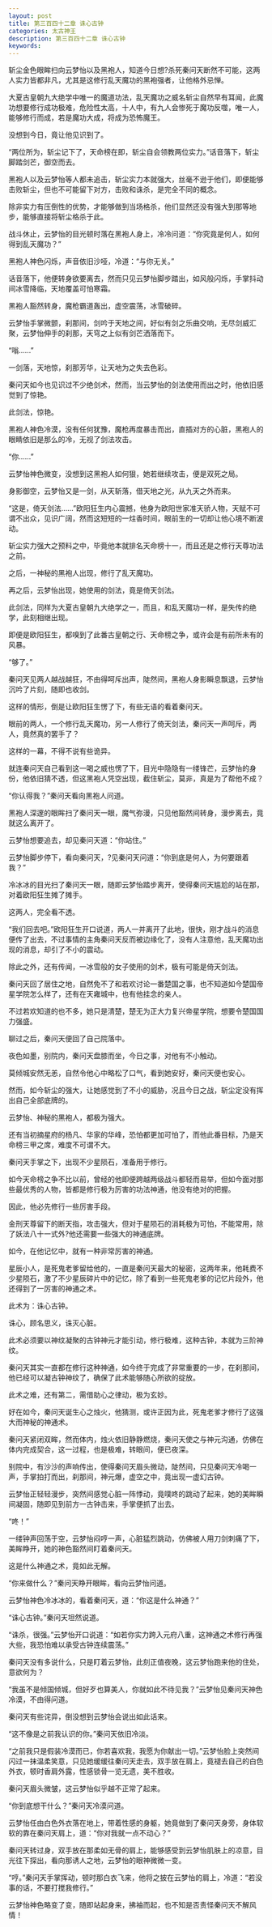 ```yaml
---
layout: post
title: 第三百四十二章 诛心古钟
categories: 太古神王
description: 第三百四十二章 诛心古钟
keywords:
---
```


斩尘金色眼眸扫向云梦怡以及黑袍人，知道今日想?杀死秦问天断然不可能，这两人实力皆都非凡，尤其是这修行乱天魔功的黑袍强者，让他格外忌惮。

大夏古皇朝九大绝学中唯一的魔道功法，乱天魔功之威名斩尘自然早有耳闻，此魔功想要修行成功极难，危险性太高，十人中，有九人会惨死于魔功反噬，唯一人，能够修行而成，若是魔功大成，将成为恐怖魔王。

没想到今日，竟让他见识到了。

“两位所为，斩尘记下了，天命榜在即，斩尘自会领教两位实力。”话音落下，斩尘脚踏剑芒，御空而去。

黑袍人以及云梦怡等人都未追击，斩尘实力本就强大，丝毫不逊于他们，即便能够击败斩尘，但也不可能留下对方，击败和诛杀，是完全不同的概念。

除非实力有压倒性的优势，才能够做到当场格杀，他们显然还没有强大到那等地步，能够直接将斩尘格杀于此。

战斗休止，云梦怡的目光顿时落在黑袍人身上，冷冷问道：“你究竟是何人，如何得到乱天魔功？”

黑袍人神色闪烁，声音依旧沙哑，冷道：“与你无关。”

话音落下，他便转身欲要离去，然而只见云梦怡脚步踏出，如风般闪烁，手掌抖动间冰雪降临，天地覆盖可怕寒霜。

黑袍人豁然转身，魔枪霸道轰出，虚空震荡，冰雪破碎。

云梦怡手掌微颤，刹那间，剑吟于天地之间，好似有剑之乐曲交响，无尽剑威汇聚，云梦怡伸手的刹那，天穹之上似有剑芒洒落而下。

“嗡……”

一剑落，天地惊，刹那芳华，让天地为之失去色彩。

秦问天如今也见识过不少绝剑术，然而，当云梦怡的剑法使用而出之时，他依旧感觉到了惊艳。

此剑法，惊艳。

黑袍人神色冷漠，没有任何犹豫，魔枪再度暴击而出，直插对方的心脏，黑袍人的眼睛依旧是那么的冷，无视了剑法攻击。

“你……”

云梦怡神色微变，没想到这黑袍人如何狠，她若继续攻击，便是双死之局。

身影御空，云梦怡又是一剑，从天斩落，借天地之光，从九天之外而来。

“这是，倚天剑法……”欧阳狂生内心震撼，他身为欧阳世家准天骄人物，天赋不可谓不出众，见识广阔，然而这短短的一炷香时间，眼前生的一切却让他心境不断波动。

斩尘实力强大之预料之中，毕竟他本就排名天命榜十一，而且还是之修行天尊功法之前。

之后，一神秘的黑袍人出现，修行了乱天魔功。

再之后，云梦怡出现，她使用的剑法，竟是倚天剑法。

此剑法，同样为大夏古皇朝九大绝学之一，而且，和乱天魔功一样，是失传的绝学，此刻相继出现。

即便是欧阳狂生，都嗅到了此番古皇朝之行、天命榜之争，或许会是有前所未有的风暴。

“够了。”

秦问天见两人越战越狂，不由得呵斥出声，陡然间，黑袍人身影瞬息飘退，云梦怡沉吟了片刻，随即也收剑。

这样的情形，倒是让欧阳狂生愣了下，有些无语的看着秦问天。

眼前的两人，一个修行乱天魔功，另一人修行了倚天剑法，秦问天一声呵斥，两人，竟然真的罢手了？

这样的一幕，不得不说有些诡异。

就连秦问天自己看到这一喝之威也愣了下，目光中隐隐有一缕锋芒，云梦怡的身份，他依旧猜不透，但这黑袍人凭空出现，截住斩尘，莫非，真是为了帮他不成？

“你认得我？”秦问天看向黑袍人问道。

黑袍人深邃的眼眸扫了秦问天一眼，魔气弥漫，只见他豁然间转身，漫步离去，竟就这么离开了。

云梦怡想要追去，却见秦问天道：“你站住。”

云梦怡脚步停下，看向秦问天，?见秦问天问道：“你到底是何人，为何要跟着我？”

冷冰冰的目光扫了秦问天一眼，随即云梦怡踏步离开，使得秦问天尴尬的站在那，对着欧阳狂生摊了摊手。

这两人，完全看不透。

“我们回去吧。”欧阳狂生开口说道，两人一并离开了此地，很快，刚才战斗的消息便传了出去，不过事情的主角秦问天反而被边缘化了，没有人注意他，乱天魔功出现的消息，却引了不小的震动。

除此之外，还有传闻，一冰雪般的女子使用的剑术，极有可能是倚天剑法。

秦问天回了居住之地，自然免不了和若欢讨论一番楚国之事，也不知道如今楚国帝星学院怎么样了，还有在天雍城中，也有他挂念的亲人。

不过若欢知道的也不多，她只是清楚，楚无为正大力复兴帝星学院，想要令楚国国力强盛。

聊过之后，秦问天便回了自己院落中。

夜色如墨，别院内，秦问天盘膝而坐，今日之事，对他有不小触动。

莫倾城安然无恙，自然令他心中略松了口气，看到她安好，秦问天便也安心。

然而，如今斩尘的强大，让她感觉到了不小的威胁，况且今日之战，斩尘定没有挥出自己全部底牌的。

云梦怡、神秘的黑袍人，都极为强大。

还有当初摘星府的杨凡、华家的华峰，恐怕都更加可怕了，而他此番目标，乃是天命榜三甲之席，难度不可谓不大。

秦问天手掌之下，出现不少星陨石，准备用于修行。

如今天命榜之争不比以前，曾经的他即便跨越两级战斗都轻而易举，但如今面对那些最优秀的人物，皆都是修行极为厉害的功法神通，他没有绝对的把握。

因此，他必先修行一些厉害手段。

金刑天尊留下的断天指，攻击强大，但对于星陨石的消耗极为可怕，不能常用，除了妖法八十一式外?他还需要一些强大的神通底牌。

如今，在他记忆中，就有一种非常厉害的神通。

星辰小人，是死鬼老爹留给他的，一直是秦问天最大的秘密，这两年来，他耗费不少星陨石，激了不少星辰碎片中的记忆，除了看到一些死鬼老爹的记忆片段外，他还得到了一厉害的神通之术。

此术为：诛心古钟。

诛心，顾名思义，诛灭心脏。

此术必须要以神纹凝聚的古钟神元才能引动，修行极难，这种古钟，本就为三阶神纹。

秦问天其实一直都在修行这种神通，如今终于完成了非常重要的一步，在刹那间，他已经可以凝古钟神纹了，确保了此术能够随心所欲的绽放。

此术之难，还有第二，需借助心之律动，极为玄妙。

好在如今，秦问天诞生心之烛火，他猜测，或许正因为此，死鬼老爹才修行了这强大而神秘的神通术。

秦问天紧闭双眸，然而体内，烛火依旧静静燃烧，秦问天使之与神元沟通，仿佛在体内完成契合，这一过程，也是极难，转眼间，便已夜深。

别院中，有沙沙的声响传出，使得秦问天眉头微动，陡然间，只见秦问天冷喝一声，手掌拍打而出，刹那间，神元爆，虚空之中，竟出现一虚幻古钟。

云梦怡正轻轻漫步，突然间感觉心脏一阵悸动，竟噗咚的跳动了起来，她的美眸瞬间凝固，随即见到前方一古钟击来，手掌便抓了出去。

“咚！”

一缕钟声回荡于空，云梦怡闷哼一声，心脏猛烈跳动，仿佛被人用刀剑刺痛了下，美眸睁开，她的神色豁然间盯着秦问天。

这是什么神通之术，竟如此无解。

“你来做什么？”秦问天睁开眼眸，看向云梦怡问道。

云梦怡神色冷冰冰的，看着秦问天，道：“你这是什么神通？”

“诛心古钟。”秦问天坦然说道。

“诛杀，很强。”云梦怡开口说道：“如若你实力跨入元府八重，这神通之术修行再强大些，我恐怕难以承受古钟连续震荡。”

秦问天没有多说什么，只是盯着云梦怡，此刻正值夜晚，这云梦怡跑来他的住处，意欲何为？

“我虽不是倾国倾城，但好歹也算美人，你就如此不待见我？”云梦怡见秦问天神色冷漠，不由得问道。

秦问天有些诧异，倒没想到云梦怡会说出如此话来。

“这不像是之前我认识的你。”秦问天依旧冷淡。

“之前我只是假装冷漠而已，你若喜欢我，我愿为你献出一切。”云梦怡脸上突然间闪过一抹温柔笑意，只见她缓缓往秦问天走去，双手放在肩上，竟褪去自己的白色外衣，顿时香肩外露，性感锁骨一览无遗，美不胜收。

秦问天眉头微皱，这云梦怡似乎越不正常了起来。

“你到底想干什么？”秦问天冷漠问道。

云梦怡任由白色外衣落在地上，带着性感的身躯，她竟做到了秦问天身旁，身体软软的靠在秦问天肩上，道：“你对我就一点不动心？”

秦问天转过身，双手放在那柔如无骨的肩上，能够感受到云梦怡肌肤上的凉意，目光往下探出，看向那诱人之地，云梦怡的眼神微微一变。

“哼。”秦问天手掌挥动，顿时那白衣飞来，他将之披在云梦怡的肩上，冷道：“若没事的话，不要打搅我修行。”

云梦怡神色略变了变，随即站起身来，拂袖而起，也不知是否责怪秦问天不解风情！
